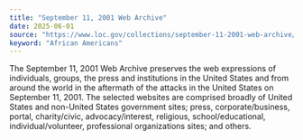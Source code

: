 ```yaml
---
title: "September 11, 2001 Web Archive"
date: 2025-06-01
source: "https://www.loc.gov/collections/september-11-2001-web-archive/about-this-collection/"
keyword: "African Americans"
---
```


The September 11, 2001 Web Archive preserves the web expressions of individuals, groups, the press and institutions in the United States and from around the world in the aftermath of the attacks in the United States on September 11, 2001. The selected websites are comprised broadly of United States and non-United States government sites; press, corporate/business, portal, charity/civic, advocacy/interest, religious, school/educational, individual/volunteer, professional organizations sites; and others.

